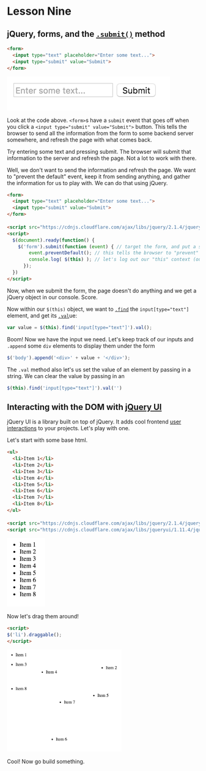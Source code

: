 # Lesson Nine

## jQuery, forms, and the [`.submit()`](https://api.jquery.com/submit/) method
```html
<form>
  <input type="text" placeholder="Enter some text...">
  <input type="submit" value="Submit">
</form>
```

![](../images/form.png)

Look at the code above. `<form>`s have a `submit` event that goes off when you click a `<input type="submit" value="Submit">` button. This tells the browser to send all the information from the form to some backend server somewhere, and refresh the page with what comes back.

Try entering some text and pressing submit. The browser will submit that information to the server and refresh the page. Not a lot to work with there.

Well, we don't want to send the information and refresh the page. We want to "prevent the default" event, keep it from sending anything, and gather the information for us to play with. We can do that using jQuery.

```html
<form>
  <input type="text" placeholder="Enter some text...">
  <input type="submit" value="Submit">
</form>

<script src="https://cdnjs.cloudflare.com/ajax/libs/jquery/2.1.4/jquery.js"></script>
<script>
  $(document).ready(function() {
    $('form').submit(function (event) { // target the form, and put a submit event listener on it. We can capture and pass in the event for us to use
        event.preventDefault(); // this tells the browser to "prevent" the "default" "event" from occuring (sending and refreshing)
        console.log( $(this) ); // let's log out our "this" context (our form element) as a jQuery object
      });
  })
</script>
```

Now, when we submit the form, the page doesn't do anything and we get a jQuery object in our console. Score.

Now within our `$(this)` object, we want to [`.find`](https://api.jquery.com/find/) the `input[type="text"]` element, and get its [`.val`](https://api.jquery.com/val/)ue:
```javascript
var value = $(this).find('input[type="text"]').val();
```
Boom! Now we have the input we need. Let's keep track of our inputs and `.append` some `div` elements to display them under the form

```javascript
$('body').append('<div>' + value + '</div>');
```

The `.val` method also let's us set the value of an element by passing in a string. We can clear the value by passing in an
```javascript
$(this).find('input[type="text"]').val('')
```

## Interacting with the DOM with [jQuery UI](http://jqueryui.com/)
jQuery UI is a library built on top of jQuery. It adds cool frontend [user interactions](http://jqueryui.com/demos/) to your projects. Let's play with one.

Let's start with some base html.

```html
<ul>
  <li>Item 1</li>
  <li>Item 2</li>
  <li>Item 3</li>
  <li>Item 4</li>
  <li>Item 5</li>
  <li>Item 6</li>
  <li>Item 7</li>
  <li>Item 8</li>
</ul>

<script src="https://cdnjs.cloudflare.com/ajax/libs/jquery/2.1.4/jquery.js"></script>
<script src="https://cdnjs.cloudflare.com/ajax/libs/jqueryui/1.11.4/jquery-ui.min.js"></script>
```

<img src="../images/list.png" width="100">

Now let's drag them around!

```html
<script>
$('li').draggable();
</script>
```
<img src="../images/list-dragged.png" width="300">

Cool! Now go build something.